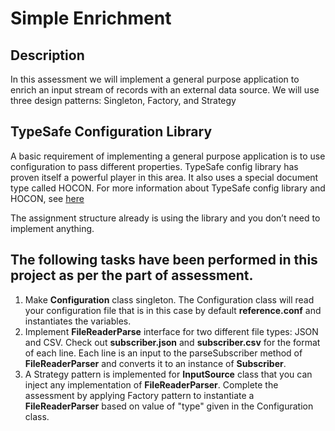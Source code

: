 # Simple Enrichment

## Description
In this assessment we will implement a general purpose application to enrich an input stream of records with an external data source. We will use three design patterns: Singleton, Factory, and Strategy

## TypeSafe Configuration Library
A basic requirement of implementing a general purpose application is to use configuration to pass different properties. TypeSafe config library has proven itself a powerful player in this area. It also uses a special document type called HOCON.
For more information about TypeSafe config library and HOCON, see [here](https://github.com/lightbend/config)

The assignment structure already is using the library and you don’t need to implement anything.

## The following tasks have been performed in this project as per the part of assessment.

1. Make **Configuration** class singleton. The Configuration class will read your configuration file that is in this case by default **reference.conf** and instantiates the variables.
2. Implement **FileReaderParse** interface for two different file types: JSON and CSV. Check out **subscriber.json** and **subscriber.csv** for the format of each line. Each line is an input to the parseSubscriber method of **FileReaderParser** and converts it to an instance of **Subscriber**.
3. A Strategy pattern is implemented for **InputSource** class that you can inject any implementation of **FileReaderParser**. Complete the assessment by applying Factory pattern to instantiate a **FileReaderParser** based on value of "type" given in the Configuration class.
